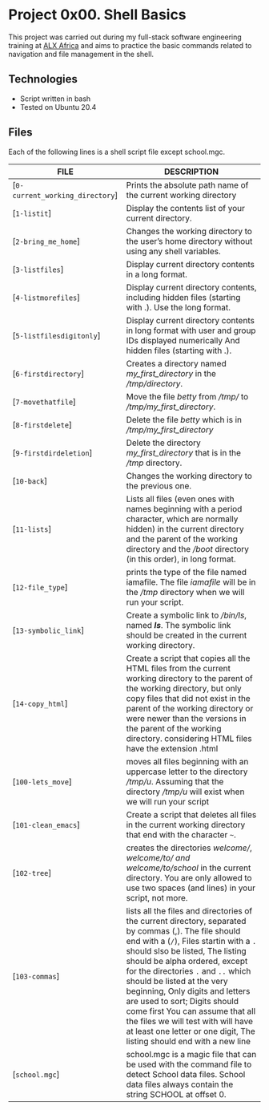 # Project 0x00. Shell Basics

This project was carried out during my full-stack software engineering training at [ALX Africa](https://www.alxafrica.com/) and aims to practice the basic commands related to navigation and file management in the shell.

## Technologies

- Script written in bash
- Tested on Ubuntu 20.4

## Files

Each of the following lines is a shell script file except school.mgc.

| FILE | DESCRIPTION |
| ----------- | ----------- |
| [`0-current_working_directory`] | Prints the absolute path name of the current working directory |
| [`1-listit`] | Display the contents list of your current directory. |
| [`2-bring_me_home`] | Changes the working directory to the user’s home directory without using any shell variables. |
| [`3-listfiles`] |  Display current directory contents in a long format. |
| [`4-listmorefiles`] | Display current directory contents, including hidden files (starting with .). Use the long format. |
| [`5-listfilesdigitonly`]|Display current directory contents in long format with user and group IDs displayed numerically And hidden files (starting with .). |
| [`6-firstdirectory`] | Creates a directory named *my_first_directory* in the */tmp/directory*. |
| [`7-movethatfile`] | Move the file *betty* from */tmp/* to */tmp/my_first_directory*. |
| [`8-firstdelete`] | Delete the file *betty* which is in */tmp/my_first_directory* |
| [`9-firstdirdeletion`] | Delete the directory *my_first_directory* that is in the */tmp* directory. |
| [`10-back`] | Changes the working directory to the previous one. |
| [`11-lists`] | Lists all files (even ones with names beginning with a period character, which are normally hidden) in the current directory and the parent of the working directory and the */boot* directory (in this order), in long format. |
| [`12-file_type`] | prints the type of the file named iamafile. The file *iamafile* will be in the */tmp* directory when we will run your script. |
| [`13-symbolic_link`] | Create a symbolic link to */bin/ls*, named *__ls__*. The symbolic link should be created in the current working directory. |
| [`14-copy_html`] | Create a script that copies all the HTML files from the current working directory to the parent of the working directory, but only copy files that did not exist in the parent of the working directory or were newer than the versions in the parent of the working directory. considering HTML files have the extension .html |
| [`100-lets_move`] |  moves all files beginning with an uppercase letter to the directory */tmp/u*. Assuming that the directory */tmp/u* will exist when we will run your script |
| [`101-clean_emacs`]| Create a script that deletes all files in the current working directory that end with the character `~`. |
| [`102-tree`]| creates the directories *welcome/*, *welcome/to/ and welcome/to/school* in the current directory. You are only allowed to use two spaces (and lines) in your script, not more. |
| [`103-commas`] | lists all the files and directories of the current directory, separated by commas (,). The file should end with a (`/`), Files startin with a `.` should slso be listed, The listing should be alpha ordered, except for the directories `.` and `..` which should be listed at the very beginning, Only digits and letters are used to sort; Digits should come first You can assume that all the files we will test with will have at least one letter or one digit, The listing should end with a new line |
| [`school.mgc`] | school.mgc is a magic file that can be used with the command file to detect School data files. School data files always contain the string SCHOOL at offset 0. |


